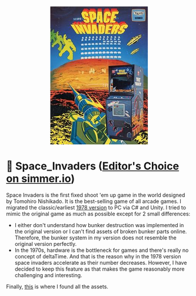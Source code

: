 <p align="center"><img src="cover.jpg" /></p>

# 👾 Space_Invaders ([Editor's Choice on simmer.io](https://sharemygame.com/@realYMYPlus/space-invaders))
Space Invaders is the first fixed shoot 'em up game in the world designed by Tomohiro Nishikado. It is the best-selling game of all arcade games. I migrated the classic/earliest [1978 version](https://www.youtube.com/watch?v=MU4psw3ccUI) to PC via C# and Unity. I tried to mimic the original game as much as possible except for 2 small differences:
- I either don't understand how bunker destruction was implemented in the original version or I can't find assets of broken bunker parts online. Therefore, the bunker system in my version does not resemble the original version perfectly.
- In the 1970s, hardware is the bottleneck for games and there's really no concept of deltaTime. And that is the reason why in the 1978 version space invaders accelerate as their number decreases. However, I have decided to keep this feature as that makes the game reasonably more challenging and interesting.

Finally, [this](https://www.deviantart.com/gooperblooper22/art/Space-Invaders-Sprite-Sheet-135338373) is where I found all the assets.